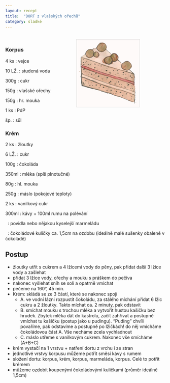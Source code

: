 ```yaml
---
layout: recept
title:  "DORT z vlašských ořechů"
category: sladké
---
```


<br>

<img src="/img/dort_vlasske_orechy.jpg" alt="Dort s vlašskými ořechy" width="200px" style="float: right; margin-right: 80px"/>

<div class="ingredience" markdown="1">

### Korpus

4 ks
: vejce

10 LŽ.
: studená voda

300g
: cukr

150g
: vlašské ořechy

150g
: hr. mouka

1 ks
: PdP

šp.
: sůl

### Krém
2 ks
: žloutky

6 LŽ.
: cukr

100g
: čokoláda

350ml
: mléka (spíš plnotučné)

80g
: hl. mouka

250g
: máslo (pokojové teploty)

2 ks
: vanilkový cukr

300ml
: kávy + 100ml rumu na polévání

&nbsp;
: povidla nebo nějakou kyselejší marmeládu

&nbsp;
: čokoládové kuličky ca. 1,5cm na ozdobu (ideálně malé sušenky obalené v čokoládě)

</div>

## Postup

<div class="postup" markdown="1">

- žloutky utřít s cukrem a 4 lžícemi vody do pěny, pak přidat další 3 lžíce vody a zašlehat
- přidat 3 lžíce vody, ořechy a mouku s práškem do pečiva
- nakonec vyšlehat sníh se solí a opatrně vmíchat
- pečeme na 160°, 45 min. 
- Krém: skládá se ze 3 částí, které se nakonec spojí
  * A. ve vodní lázni rozpustit čokoládu, za stálého míchání přidat 6 lžic cukru a 2 žloutky. Takto míchat ca. 2 minuty, pak odstavit
  * B. smíchat mouku s trochou mléka a vytvořit hustou kašičku bez hrudek. Zbytek mléka dát do kastrolu, začít zahřívat a postupně vmíchat tu kašičku (postup jako u pudingu). “Puding” chvíli povaříme, pak odstavíme a postupně po lžičkách! do něj vmícháme čokoládovou část A. Vše necháme zcela vychladnout
  * C. máslo utřeme s vanilkovým cukrem. Nakonec vše smícháme (A+B+C)
- krém vystačí na 1 vrstvu + natření dortu z vrchu i ze stran
- jednotlivé vrstvy korpusu můžeme potřít směsí kávy s rumem
- složení dortu: korpus, krém, korpus, marmeláda, korpus. Celé to potřít krémem
- můžeme ozdobit koupenými čokoládovými kuličkami (průměr ideálně 1,5cm)

</div>
